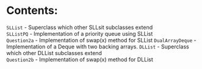 # Contents:
`SLList` - Superclass which other SLLsit subclasses extend  
`SLListPQ` - Implementation of a priority queue using SLList  
`Question2a` - Implementation of swap(x) method for SLList 
`DualArrayDeque` - Implementation of a Deque with two backing arrays. 
`DLList` - Superclass which other DLList subclasses extend  
`Question2b` - Implementation of swap(x) method for DLList

